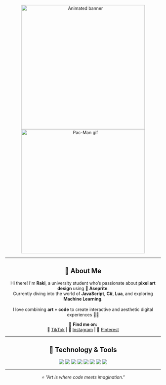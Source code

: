 <!-- 🎞️ Animated GIF Section -->
<p align="center">
  <img src="https://github.com/RakiAlbaniB/RakiAlbaniB/blob/main/foto_github.gif?raw=true" width="400" alt="Animated banner">
  <img src="https://media.giphy.com/media/26gssIytJvy1b1THO/giphy.gif" width="400" alt="Pac-Man gif">
</p>

---

<h2 align="center">👾 About Me</h2>

<p align="center">
  Hi there! I'm <b>Raki</b>, a university student who’s passionate about <b>pixel art design</b> using 🧩 <b>Aseprite</b>.<br>
  Currently diving into the world of <b>JavaScript</b>, <b>C#</b>, <b>Lua</b>, and exploring <b>Machine Learning</b>.<br><br>
  I love combining <b>art + code</b> to create interactive and aesthetic digital experiences 🎨💡
</p>

<p align="center">
  📱 <b>Find me on:</b><br>
  🎵 <a href="https://www.tiktok.com/@jaysheesh.00" target="_blank">TikTok</a> |
  📸 <a href="https://www.instagram.com/rki.albn" target="_blank">Instagram</a> |
  📌 <a href="https://www.pinterest.com/rakialbani2004" target="_blank">Pinterest</a>
</p>

---

<h2 align="center">🧠 Technology & Tools</h2>

<p align="center">
  <img src="https://img.shields.io/badge/JavaScript-F7DF1E?style=for-the-badge&logo=javascript&logoColor=black" />
  <img src="https://img.shields.io/badge/HTML5-E34F26?style=for-the-badge&logo=html5&logoColor=white" />
  <img src="https://img.shields.io/badge/CSS3-1572B6?style=for-the-badge&logo=css3&logoColor=white" />
  <img src="https://img.shields.io/badge/TailwindCSS-38B2AC?style=for-the-badge&logo=tailwind-css&logoColor=white" />
  <img src="https://img.shields.io/badge/Unity-100000?style=for-the-badge&logo=unity&logoColor=white" />
  <img src="https://img.shields.io/badge/Blender-F5792A?style=for-the-badge&logo=blender&logoColor=white" />
  <img src="https://img.shields.io/badge/Godot-478CBF?style=for-the-badge&logo=godot-engine&logoColor=white" />
  <img src="https://img.shields.io/badge/Aseprite-7D929E?style=for-the-badge&logo=aseprite&logoColor=white" />
</p>

---

<p align="center"><i>⭐️ "Art is where code meets imagination."</i></p>
